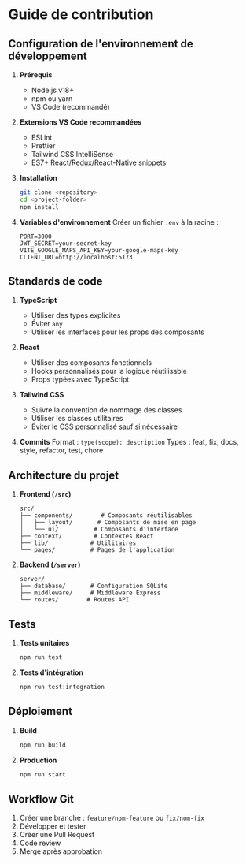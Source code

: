 # Guide de contribution

## Configuration de l'environnement de développement

1. **Prérequis**
   - Node.js v18+
   - npm ou yarn
   - VS Code (recommandé)

2. **Extensions VS Code recommandées**
   - ESLint
   - Prettier
   - Tailwind CSS IntelliSense
   - ES7+ React/Redux/React-Native snippets

3. **Installation**
   ```bash
   git clone <repository>
   cd <project-folder>
   npm install
   ```

4. **Variables d'environnement**
   Créer un fichier `.env` à la racine :
   ```env
   PORT=3000
   JWT_SECRET=your-secret-key
   VITE_GOOGLE_MAPS_API_KEY=your-google-maps-key
   CLIENT_URL=http://localhost:5173
   ```

## Standards de code

1. **TypeScript**
   - Utiliser des types explicites
   - Éviter `any`
   - Utiliser les interfaces pour les props des composants

2. **React**
   - Utiliser des composants fonctionnels
   - Hooks personnalisés pour la logique réutilisable
   - Props typées avec TypeScript

3. **Tailwind CSS**
   - Suivre la convention de nommage des classes
   - Utiliser les classes utilitaires
   - Éviter le CSS personnalisé sauf si nécessaire

4. **Commits**
   Format : `type(scope): description`
   Types : feat, fix, docs, style, refactor, test, chore

## Architecture du projet

1. **Frontend (`/src`)**
   ```
   src/
   ├── components/        # Composants réutilisables
   │   ├── layout/       # Composants de mise en page
   │   └── ui/          # Composants d'interface
   ├── context/         # Contextes React
   ├── lib/            # Utilitaires
   └── pages/          # Pages de l'application
   ```

2. **Backend (`/server`)**
   ```
   server/
   ├── database/       # Configuration SQLite
   ├── middleware/     # Middleware Express
   └── routes/        # Routes API
   ```

## Tests

1. **Tests unitaires**
   ```bash
   npm run test
   ```

2. **Tests d'intégration**
   ```bash
   npm run test:integration
   ```

## Déploiement

1. **Build**
   ```bash
   npm run build
   ```

2. **Production**
   ```bash
   npm run start
   ```

## Workflow Git

1. Créer une branche : `feature/nom-feature` ou `fix/nom-fix`
2. Développer et tester
3. Créer une Pull Request
4. Code review
5. Merge après approbation